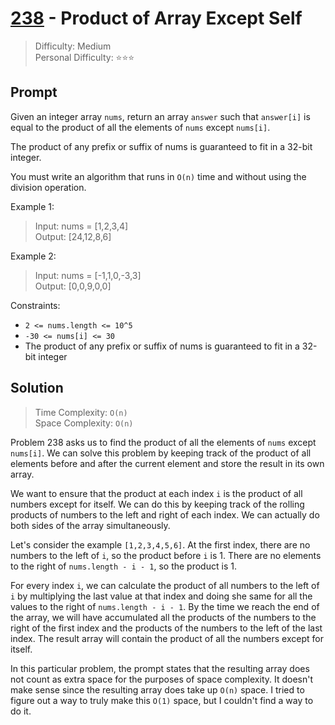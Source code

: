 # [238] - Product of Array Except Self

> Difficulty: Medium\
> Personal Difficulty: ⭐⭐⭐

## Prompt

Given an integer array `nums`, return an array `answer` such that `answer[i]` is
equal to the product of all the elements of `nums` except `nums[i]`.

The product of any prefix or suffix of nums is guaranteed to fit in a 32-bit
integer.

You must write an algorithm that runs in `O(n)` time and without using the
division operation.

Example 1:

> Input: nums = [1,2,3,4]\
> Output: [24,12,8,6]

Example 2:

> Input: nums = [-1,1,0,-3,3]\
> Output: [0,0,9,0,0]

Constraints:

- `2 <= nums.length <= 10^5`
- `-30 <= nums[i] <= 30`
- The product of any prefix or suffix of nums is guaranteed to fit in a 32-bit
  integer

## Solution

> Time Complexity: `O(n)`\
> Space Complexity: `O(n)`

Problem 238 asks us to find the product of all the elements of `nums` except
`nums[i]`. We can solve this problem by keeping track of the product of all
elements before and after the current element and store the result in its own
array.

We want to ensure that the product at each index `i` is the product of all
numbers except for itself. We can do this by keeping track of the rolling
products of numbers to the left and right of each index. We can actually do both
sides of the array simultaneously.

Let's consider the example `[1,2,3,4,5,6]`. At the first index, there are no
numbers to the left of `i`, so the product before `i` is 1. There are no
elements to the right of `nums.length - i - 1`, so the product is 1.

For every index `i`, we can calculate the product of all numbers to the left of
`i` by multiplying the last value at that index and doing she same for all the
values to the right of `nums.length - i - 1`. By the time we reach the end of
the array, we will have accumulated all the products of the numbers to the right
of the first index and the products of the numbers to the left of the last
index. The result array will contain the product of all the numbers except for
itself.

In this particular problem, the prompt states that the resulting array does not
count as extra space for the purposes of space complexity. It doesn't make sense
since the resulting array does take up `O(n)` space. I tried to figure out a way
to truly make this `O(1)` space, but I couldn't find a way to do it.

[238]: https://leetcode.com/problems/product-of-array-except-self
